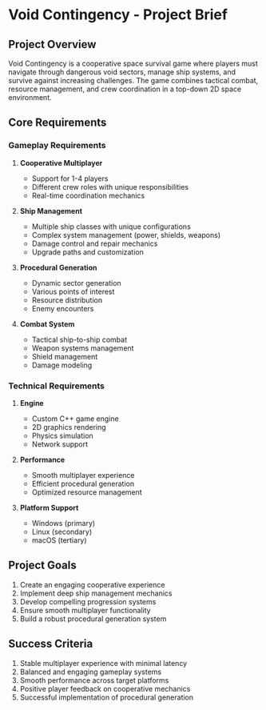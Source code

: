 # Void Contingency - Project Brief

## Project Overview

Void Contingency is a cooperative space survival game where players must navigate through dangerous void sectors, manage ship systems, and survive against increasing challenges. The game combines tactical combat, resource management, and crew coordination in a top-down 2D space environment.

## Core Requirements

### Gameplay Requirements

1. **Cooperative Multiplayer**

   - Support for 1-4 players
   - Different crew roles with unique responsibilities
   - Real-time coordination mechanics

2. **Ship Management**

   - Multiple ship classes with unique configurations
   - Complex system management (power, shields, weapons)
   - Damage control and repair mechanics
   - Upgrade paths and customization

3. **Procedural Generation**

   - Dynamic sector generation
   - Various points of interest
   - Resource distribution
   - Enemy encounters

4. **Combat System**
   - Tactical ship-to-ship combat
   - Weapon systems management
   - Shield management
   - Damage modeling

### Technical Requirements

1. **Engine**

   - Custom C++ game engine
   - 2D graphics rendering
   - Physics simulation
   - Network support

2. **Performance**

   - Smooth multiplayer experience
   - Efficient procedural generation
   - Optimized resource management

3. **Platform Support**
   - Windows (primary)
   - Linux (secondary)
   - macOS (tertiary)

## Project Goals

1. Create an engaging cooperative experience
2. Implement deep ship management mechanics
3. Develop compelling progression systems
4. Ensure smooth multiplayer functionality
5. Build a robust procedural generation system

## Success Criteria

1. Stable multiplayer experience with minimal latency
2. Balanced and engaging gameplay systems
3. Smooth performance across target platforms
4. Positive player feedback on cooperative mechanics
5. Successful implementation of procedural generation
